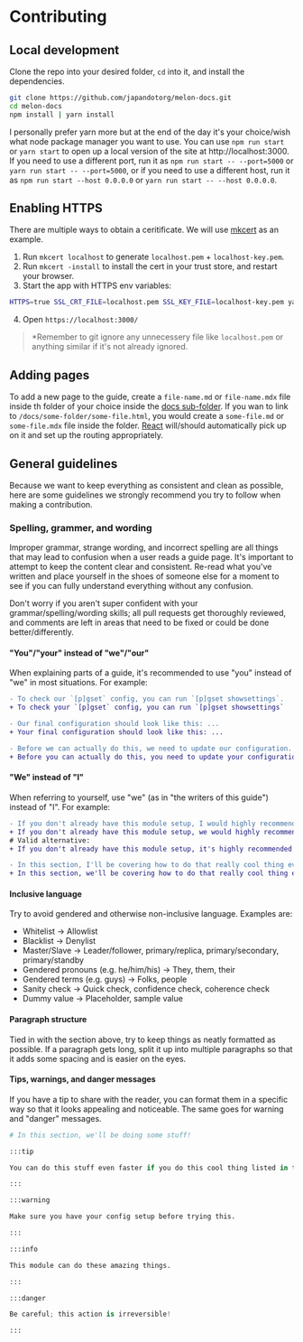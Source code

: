 # Contributing

## Local development

Clone the repo into your desired folder, `cd` into it, and install the dependencies.

```bash
git clone https://github.com/japandotorg/melon-docs.git
cd melon-docs
npm install | yarn install
```

I personally prefer yarn more but at the end of the day it's your choice/wish what node package manager you want to use.
You can use `npm run start` or `yarn start` to open up a local version of the site at http://localhost:3000. If you need to use a different port, run it as `npm run start -- --port=5000` or `yarn run start -- --port=5000`, or if you need to use a different host, run it as `npm run start --host 0.0.0.0` or `yarn run start -- --host 0.0.0.0`.

## Enabling HTTPS

There are multiple ways to obtain a ceritificate. We will use [mkcert](https://github.com/FiloSottile/mkcert) as an example.

1. Run `mkcert localhost` to generate `localhost.pem` + `localhost-key.pem`.
2. Run `mkcert -install` to install the cert in your trust store, and restart your browser.
3. Start the app with HTTPS env variables:
```bash
HTTPS=true SSL_CRT_FILE=localhost.pem SSL_KEY_FILE=localhost-key.pem yarn start
```
4. Open `https://localhost:3000/`

> *Remember to git ignore any unnecessery file like `localhost.pem` or anything similar if it's not already ignored.

## Adding pages

To add a new page to the guide, create a `file-name.md` or `file-name.mdx` file inside th folder of your choice inside the [docs sub-folder](https://github.com/japandotorg/melon-docs/tree/dev/docs). If you wan to link to `/docs/some-folder/some-file.html`, you would create a `some-file.md` or `some-file.mdx` file inside the folder. [React](https://reactjs.org) will/should automatically pick up on it and set up the routing appropriately.

## General guidelines

Because we want to keep everything as consistent and clean as possible, here are some guidelines we strongly recommend you try to follow when making a contribution.

### Spelling, grammer, and wording

Improper grammar, strange wording, and incorrect spelling are all things that may lead to confusion when a user reads a guide page. It's important to attempt to keep the content clear and consistent. Re-read what you've written and place yourself in the shoes of someone else for a moment to see if you can fully understand everything without any confusion.

Don't worry if you aren't super confident with your grammar/spelling/wording skills; all pull requests get thoroughly reviewed, and comments are left in areas that need to be fixed or could be done better/differently.

#### "You"/"your" instead of "we"/"our"

When explaining parts of a guide, it's recommended to use "you" instead of "we" in most situations. For example:

```diff
- To check our `[p]gset` config, you can run `[p]gset showsettings`.
+ To check your `[p]gset` config, you can run `[p]gset showsettings`

- Our final configuration should look like this: ...
+ Your final configuration should look like this: ...

- Before we can actually do this, we need to update our configuration.
+ Before you can actually do this, you need to update your configuration.
```

#### "We" instead of "I"

When referring to yourself, use "we" (as in "the writers of this guide") instead of "I". For example:

```diff
- If you don't already have this module setup, I would highly recommend doing so.
+ If you don't already have this module setup, we would highly recommend doing so.
# Valid alternative:
+ If you don't already have this module setup, it's highly recommended that you do so.

- In this section, I'll be covering how to do that really cool thing everyone's asking about.
+ In this section, we'll be covering how to do that really cool thing everyone's asking about.
```

#### Inclusive language

Try to avoid gendered and otherwise non-inclusive language. Examples are:

* Whitelist -> Allowlist
* Blacklist -> Denylist
* Master/Slave -> Leader/follower, primary/replica, primary/secondary, primary/standby
* Gendered pronouns (e.g. he/him/his) -> They, them, their
* Gendered terms (e.g. guys) -> Folks, people
* Sanity check -> Quick check, confidence check, coherence check
* Dummy value -> Placeholder, sample value

#### Paragraph structure

Tied in with the section above, try to keep things as neatly formatted as possible. If a paragraph gets long, split it up into multiple paragraphs so that it adds some spacing and is easier on the eyes.

#### Tips, warnings, and danger messages

If you have a tip to share with the reader, you can format them in a specific way so that it looks appealing and noticeable. The same goes for warning and "danger" messages.

```py
# In this section, we'll be doing some stuff!

:::tip

You can do this stuff even faster if you do this cool thing listed in this tip!

:::

:::warning

Make sure you have your config setup before trying this.

:::

:::info

This module can do these amazing things.

:::

:::danger

Be careful; this action is irreversible!

:::
```
